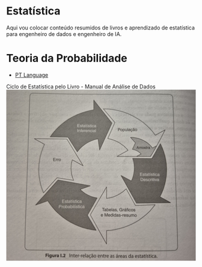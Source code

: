 # Estatística
Aqui vou colocar conteúdo resumidos de livros e aprendizado de estatística para engenheiro de dados e engenheiro de IA.

# Teoria da Probabilidade
- [PT Language](https://pt.wikipedia.org/wiki/Teoria_das_probabilidades)

 Ciclo de Estatística pelo Livro - Manual de Análise de Dados
<img src="assets/ciclo_de_dados.jpg" alt="Texto alternativo" width="2000">

 
